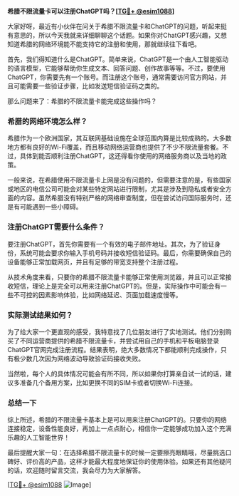 **希腊不限流量卡可以注册ChatGPT吗？[[TG💪+ @esim1088](https://t.me/s/esim1088)]**

大家好呀，最近有小伙伴在问关于希腊不限流量卡和ChatGPT的问题，听起来挺有意思的，所以今天我就来详细聊聊这个话题。如果你对ChatGPT感兴趣，又想知道希腊的网络环境能不能支持它的注册和使用，那就继续往下看吧。

首先，我们得知道什么是ChatGPT。简单来说，ChatGPT是一个由人工智能驱动的语言模型，它能够帮助你生成文本、回答问题、创作故事等等。不过，要使用ChatGPT，你需要先有一个账号。而注册这个账号，通常需要访问官方网站，并且可能需要一些验证步骤，比如发送短信验证码之类的。

那么问题来了：希腊的不限流量卡能完成这些操作吗？

### 希腊的网络环境怎么样？

希腊作为一个欧洲国家，其互联网基础设施在全球范围内算是比较成熟的。大多数地方都有良好的Wi-Fi覆盖，而且移动网络运营商也提供了不少不限流量套餐。不过，具体到能否顺利注册ChatGPT，这还得看你使用的网络服务商以及当地的政策。

一般来说，在希腊使用不限流量卡上网是没有问题的，但需要注意的是，有些国家或地区的电信公司可能会对某些特定网站进行限制，尤其是涉及到隐私或者安全方面的内容。虽然希腊没有特别严格的网络审查制度，但在尝试访问国际服务时，还是有可能遇到一些小障碍。

### 注册ChatGPT需要什么条件？

要注册ChatGPT，首先你需要有一个有效的电子邮件地址。其次，为了验证身份，系统可能会要求你输入手机号码并接收短信验证码。最后，你需要确保自己的设备能够正常加载网页，并且有足够的带宽支持整个注册过程。

从技术角度来看，只要你的希腊不限流量卡能够正常使用浏览器，并且可以正常接收短信，理论上是完全可以用来注册ChatGPT的。但是，实际操作中可能会有一些不可控的因素影响体验，比如网络延迟、页面加载速度慢等。

### 实际测试结果如何？

为了给大家一个更直观的感受，我特意找了几位朋友进行了实地测试。他们分别购买了不同运营商提供的希腊不限流量卡，并尝试用自己的手机和平板电脑登录ChatGPT官网完成注册流程。结果表明，绝大多数情况下都能顺利完成操作，只有极少数几次因为网络波动导致验证码接收失败。

当然啦，每个人的具体情况可能会有所不同，所以如果你打算亲自试一试的话，建议多准备几个备用方案，比如更换不同的SIM卡或者切换Wi-Fi连接。

### 总结一下

综上所述，希腊的不限流量卡基本上是可以用来注册ChatGPT的。只要你的网络连接稳定，设备性能良好，再加上一点点耐心，相信你一定能够成功加入这个充满乐趣的人工智能世界！

最后提醒大家一句：在选择希腊不限流量卡的时候一定要擦亮眼睛哦，尽量挑选口碑好、评价高的产品，这样才能最大程度地保证你的使用体验。如果还有其他疑问的话，欢迎随时留言交流，我会尽力为大家解答。

[[TG💪+ @esim1088](https://t.me/s/esim1088) ![Image](https://i.postimg.cc/4NQfJmqS/Snipaste-2025-05-13-00-14-12.png)]